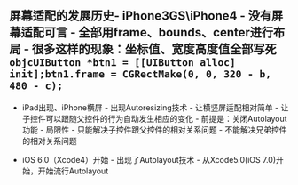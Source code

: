 ## 屏幕适配的发展历史- iPhone3GS\iPhone4 - 没有屏幕适配可言 - 全部用frame、bounds、center进行布局 - 很多这样的现象：坐标值、宽度高度值全部写死```objcUIButton *btn1 = [[UIButton alloc] init];btn1.frame = CGRectMake(0, 0, 320 - b, 480 - c);```

- iPad出现、iPhone横屏 - 出现Autoresizing技术 - 让横竖屏适配相对简单 - 让子控件可以跟随父控件的行为自动发生相应的变化 - 前提是：关闭Autolayout功能 - 局限性 - 只能解决子控件跟父控件的相对关系问题 - 不能解决兄弟控件的相对关系问题

- iOS 6.0（Xcode4）开始 - 出现了Autolayout技术 - 从Xcode5.0(iOS 7.0)开始，开始流行Autolayout
